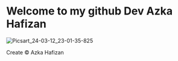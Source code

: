 # Welcome to my github Dev Azka Hafizan


![Picsart_24-03-12_23-01-35-825](https://github.com/azkahafizan/devazkahafizan/assets/129851169/ca195b39-17aa-4365-ae20-c181ce1e5578)

Create © Azka Hafizan
